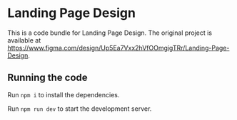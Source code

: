 
  # Landing Page Design

  This is a code bundle for Landing Page Design. The original project is available at https://www.figma.com/design/Up5Ea7Vxx2hVfOOmgigTRr/Landing-Page-Design.

  ## Running the code

  Run `npm i` to install the dependencies.

  Run `npm run dev` to start the development server.
  